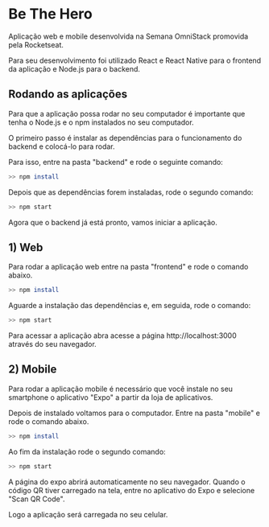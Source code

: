 ﻿# Be The Hero

Aplicação web e mobile desenvolvida na Semana OmniStack promovida pela Rocketseat.

Para seu desenvolvimento foi utilizado React e React Native para o frontend da aplicação e Node.js para o backend.



## Rodando as aplicações

Para que a aplicação possa rodar no seu computador é importante que tenha o Node.js e o npm instalados no seu computador.

O primeiro passo é instalar as dependências para o funcionamento do backend e colocá-lo para rodar.

Para isso, entre na pasta "backend" e rode o seguinte comando:

```bash
>> npm install
```

Depois que as dependências forem instaladas, rode o segundo comando:

```bash
>> npm start
```

Agora que o backend já está pronto, vamos iniciar a aplicação.

## 1) Web

Para rodar a aplicação web entre na pasta "frontend" e rode o comando abaixo.

```bash
>> npm install
```

Aguarde a instalação das dependências e, em seguida, rode o comando:

```bash
>> npm start
```
Para acessar a aplicação abra acesse a página http://localhost:3000 através do seu navegador.

## 2) Mobile

Para rodar a aplicação mobile é necessário que você instale no seu smartphone o aplicativo "Expo" a partir da loja de aplicativos.

Depois de instalado voltamos para o computador. Entre na pasta "mobile" e rode o comando abaixo.

```bash
>> npm install
```

Ao fim da instalação rode o segundo comando:

```bash
>> npm start
```
A página do expo abrirá automaticamente no seu navegador.
Quando o código QR tiver carregado na tela, entre no aplicativo do Expo e selecione "Scan QR Code".

Logo a aplicação será carregada no seu celular.
